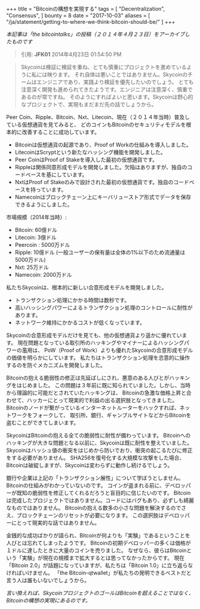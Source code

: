 +++
title = "Bitcoinの構想を実現する"
tags = [
    "Decentralization",
    "Consensus",
]
bounty = 8
date = "2017-10-03"
aliases = [
	"/ja/statement/getting-to-where-we-think-bitcoin-should-be/"
]
+++

*本記事は「the bitcointalks」の投稿（２０１４年４月２３日）をアーカイブしたものです*

> 引用: **JFK01** 2014年4月23日 01:54:50 PM

> Skycoinは検証に検証を重ね、とても慎重にプロジェクトを進めているように私には映ります。
それ自体は悪いことではありません。Skycoinのチームはエンジニアであり、実践より検証を優先したいのでしょう。
とても注意深く開発も進められてきたようです。エンジニアは注意深く、慎重であるのが常ですね。
そのようにすればよいと思います。Skycoinは野心的なプロジェクトで、実現もまだまだ先の話でしょうから。

Peer Coin、Ripple、Bitcoin、Nxt、Litecoin、現在（２０１４年当時）普及している仮想通貨を見てみると、
どのコインもBitcoinのセキュリティモデルを根本的に改善することに成功しています。

- Bitcoinは仮想通貨の起源であり、Proof of Workの仕組みを導入しました。
- LitecoinはScryptという新たなハッシング機能を開発しました。
- Peer CoinはProof of Stakeを導入した最初の仮想通貨です。
- Rippleは関係同意形成モデルを開発しました。欠陥はありますが、独自のコードベースを基にしています。
- NxtはProof of Stakeのみで設計された最初の仮想通貨です。独自のコードベースを持っています。
- Namecoinはブロックチェーン上にキーバリューストア形式でデータを保存できるようにしました。

市場規模（2014年当時）:

- Bitcoin: 60億ドル
- Litecoin: 3億ドル
- Peercoin : 5000万ドル
- Ripple: 10億ドル (一般ユーザーの保有量は全体の1%以下のため流通量は5000万ドル)
- Nxt: 25万ドル
- Namecoin: 2000万ドル

私たちSkycoinは、根本的に新しい合意形成モデルを開発しました。

- トランザクション処理にかかる時間は数秒です。
- 高いハッシングパワーによるトランザクション処理のコントロールに耐性があります。
- ネットワーク維持にかかるコストが低くなっています。

Skycoinの合意形成モデルだけを見ても、他の仮想通貨より遥かに優れています。
現在問題となっている取引所のハッキングやマイナーによるハッシングパワーの濫用は、
PoW（Proof of Work）よりも優れたSkycoinの合意形成モデルの価値を明らかにしています。
私たちはトランザクション処理を恣意的に操作するのを防ぐメカニズムを開発しました。

Bitcoinの抱える脆弱性の修正は先延ばしにされ、悪意のある人びとがハッキングをはじめました。
この問題は３年前に既に知られていました。しかし、当時から理論的に可能だとされていたハッキングは、
Bitcoinの急激な価格上昇と合わせて、ハッカーにとって現実的で利益の出る選択肢となってきました。
Bitcoinのノードが繋がっているインターネットルーターをハックすれば、ネットワークをフォークして、
取引所、銀行、ギャンブルサイトなどからBitcoinを盗むことができてしまいます。

SkycoinはBitcoinの抱える全ての脆弱性に耐性が備わっています。
Bitcoinへのハッキングが大きな問題となる以前に、Skycoinは既に耐性を整えていました。
Skycoinはハッシュ値の衝突をはじめから防いでおり、衝突の起こるたびに修正をする必要がありません。
SHA256を復号化する大規模な攻撃をした場合、Bitcoinは破綻しますが、Skycoinは変わらずに動作し続けるでしょう。

銀行や企業は上記の「トランザクション展性」について学ぼうとしません。Bitcoinの仕組みがわかっていないのです。
コインが盗まれる前に、デベロッパーが既知の脆弱性を修正してくれるだろうと盲目的に信じたいのです。
Bitcoinは完成したプロジェクトではありません。コードにはバグもあり、必ずしも綺麗なものではありません。
Bitcoinの抱える数多の小さな問題を解決するのでさえ、ブロックチェーンのリセットが必要になります。
この選択肢はデベロッパーにとって現実的な話ではありません。

金銭的な成功ばかりが語られ、Bitcoinが何よりも「実験」であるということを人びとは忘れてしまったようです。
Bitcoinの初期デベロッパーの多くは価格が１ドルに達したときに大量のコインを売りました。
なぜなら、彼らはBitcoinという「実験」が現在の規模まで拡大するとは思ってなかったからです。
現在「Bitcoin 2.0」が話題になっていますが、私たちは「Bitcoin 1.0」に立ち返らなければいけません。
「the Bitcoin-qtwallet」が私たちの発明できるベストだと言う人は誰もいないでしょうから。

*言い換えれば、SkycoinプロジェクトのゴールはBitcoinを超えることではなく、Bitcoinの構想の実現にあるのです。*
